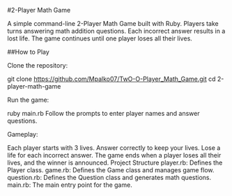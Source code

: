 #2-Player Math Game

A simple command-line 2-Player Math Game built with Ruby. Players take turns answering math addition questions. Each incorrect answer results in a lost life. The game continues until one player loses all their lives.

##How to Play

Clone the repository:

git clone https://github.com/Mpalko07/TwO-O-Player_Math_Game.git
cd 2-player-math-game

Run the game:

ruby main.rb
Follow the prompts to enter player names and answer questions.

Gameplay:

Each player starts with 3 lives.
Answer correctly to keep your lives.
Lose a life for each incorrect answer.
The game ends when a player loses all their lives, and the winner is announced.
Project Structure
player.rb: Defines the Player class.
game.rb: Defines the Game class and manages game flow.
question.rb: Defines the Question class and generates math questions.
main.rb: The main entry point for the game.